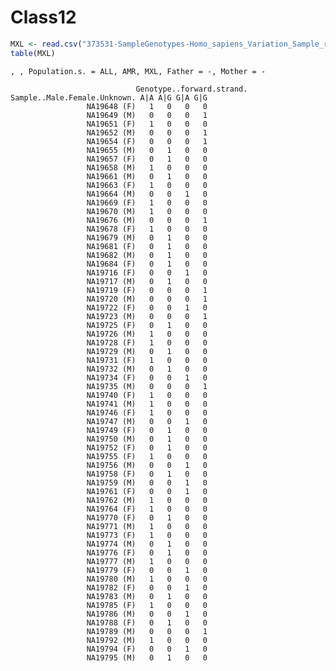 # Class12

``` r
MXL <- read.csv("373531-SampleGenotypes-Homo_sapiens_Variation_Sample_rs8067378.csv")
table(MXL)
```

    , , Population.s. = ALL, AMR, MXL, Father = -, Mother = -

                                Genotype..forward.strand.
    Sample..Male.Female.Unknown. A|A A|G G|A G|G
                     NA19648 (F)   1   0   0   0
                     NA19649 (M)   0   0   0   1
                     NA19651 (F)   1   0   0   0
                     NA19652 (M)   0   0   0   1
                     NA19654 (F)   0   0   0   1
                     NA19655 (M)   0   1   0   0
                     NA19657 (F)   0   1   0   0
                     NA19658 (M)   1   0   0   0
                     NA19661 (M)   0   1   0   0
                     NA19663 (F)   1   0   0   0
                     NA19664 (M)   0   0   1   0
                     NA19669 (F)   1   0   0   0
                     NA19670 (M)   1   0   0   0
                     NA19676 (M)   0   0   0   1
                     NA19678 (F)   1   0   0   0
                     NA19679 (M)   0   1   0   0
                     NA19681 (F)   0   1   0   0
                     NA19682 (M)   0   1   0   0
                     NA19684 (F)   0   1   0   0
                     NA19716 (F)   0   0   1   0
                     NA19717 (M)   0   1   0   0
                     NA19719 (F)   0   0   0   1
                     NA19720 (M)   0   0   0   1
                     NA19722 (F)   0   0   1   0
                     NA19723 (M)   0   0   0   1
                     NA19725 (F)   0   1   0   0
                     NA19726 (M)   1   0   0   0
                     NA19728 (F)   1   0   0   0
                     NA19729 (M)   0   1   0   0
                     NA19731 (F)   1   0   0   0
                     NA19732 (M)   0   1   0   0
                     NA19734 (F)   0   0   1   0
                     NA19735 (M)   0   0   0   1
                     NA19740 (F)   1   0   0   0
                     NA19741 (M)   1   0   0   0
                     NA19746 (F)   1   0   0   0
                     NA19747 (M)   0   0   1   0
                     NA19749 (F)   0   1   0   0
                     NA19750 (M)   0   1   0   0
                     NA19752 (F)   0   1   0   0
                     NA19755 (F)   1   0   0   0
                     NA19756 (M)   0   0   1   0
                     NA19758 (F)   0   1   0   0
                     NA19759 (M)   0   0   1   0
                     NA19761 (F)   0   0   1   0
                     NA19762 (M)   1   0   0   0
                     NA19764 (F)   1   0   0   0
                     NA19770 (F)   0   1   0   0
                     NA19771 (M)   1   0   0   0
                     NA19773 (F)   1   0   0   0
                     NA19774 (M)   0   1   0   0
                     NA19776 (F)   0   1   0   0
                     NA19777 (M)   1   0   0   0
                     NA19779 (F)   0   0   1   0
                     NA19780 (M)   1   0   0   0
                     NA19782 (F)   0   0   1   0
                     NA19783 (M)   0   1   0   0
                     NA19785 (F)   1   0   0   0
                     NA19786 (M)   0   0   1   0
                     NA19788 (F)   0   1   0   0
                     NA19789 (M)   0   0   0   1
                     NA19792 (M)   1   0   0   0
                     NA19794 (F)   0   0   1   0
                     NA19795 (M)   0   1   0   0
